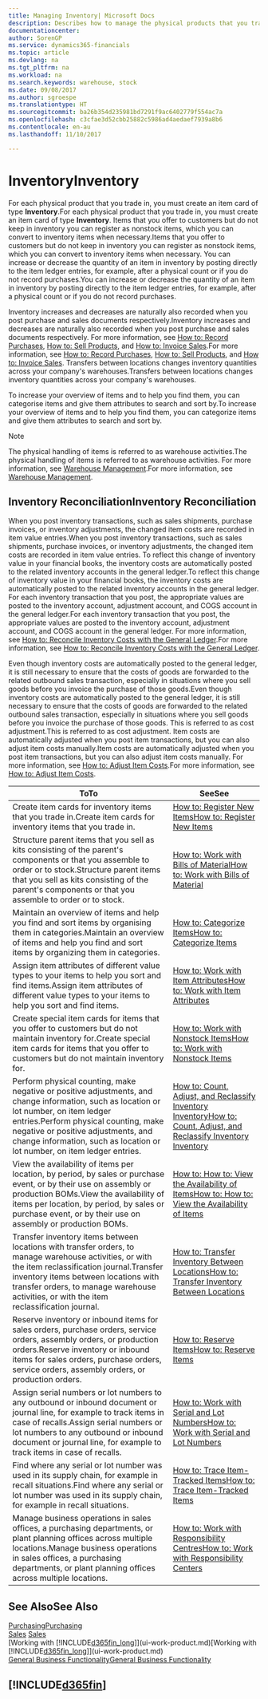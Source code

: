 ```yaml
---
title: Managing Inventory| Microsoft Docs
description: Describes how to manage the physical products that you trade in, for example, handling the stock in your warehouse.
documentationcenter: 
author: SorenGP
ms.service: dynamics365-financials
ms.topic: article
ms.devlang: na
ms.tgt_pltfrm: na
ms.workload: na
ms.search.keywords: warehouse, stock
ms.date: 09/08/2017
ms.author: sgroespe
ms.translationtype: HT
ms.sourcegitcommit: ba26b354d235981bd7291f9ac6402779f554ac7a
ms.openlocfilehash: c3cfae3d52cbb25882c5986ad4aedaef7939a8b6
ms.contentlocale: en-au
ms.lasthandoff: 11/10/2017

---
```


# <a name="inventory"></a><span data-ttu-id="3b8fe-103">Inventory</span><span class="sxs-lookup"><span data-stu-id="3b8fe-103">Inventory</span></span>
<span data-ttu-id="3b8fe-104">For each physical product that you trade in, you must create an item card of type **Inventory**.</span><span class="sxs-lookup"><span data-stu-id="3b8fe-104">For each physical product that you trade in, you must create an item card of type **Inventory**.</span></span> <span data-ttu-id="3b8fe-105">Items that you offer to customers but do not keep in inventory you can register as nonstock items, which you can convert to inventory items when necessary.</span><span class="sxs-lookup"><span data-stu-id="3b8fe-105">Items that you offer to customers but do not keep in inventory you can register as nonstock items, which you can convert to inventory items when necessary.</span></span> <span data-ttu-id="3b8fe-106">You can increase or decrease the quantity of an item in inventory by posting directly to the item ledger entries, for example, after a physical count or if you do not record purchases.</span><span class="sxs-lookup"><span data-stu-id="3b8fe-106">You can increase or decrease the quantity of an item in inventory by posting directly to the item ledger entries, for example, after a physical count or if you do not record purchases.</span></span>

<span data-ttu-id="3b8fe-107">Inventory increases and decreases are naturally also recorded when you post purchase and sales documents respectively.</span><span class="sxs-lookup"><span data-stu-id="3b8fe-107">Inventory increases and decreases are naturally also recorded when you post purchase and sales documents respectively.</span></span> <span data-ttu-id="3b8fe-108">For more information, see [How to: Record Purchases](purchasing-how-record-purchases.md), [How to: Sell Products](sales-how-sell-products.md), and [How to: Invoice Sales](sales-how-invoice-sales.md).</span><span class="sxs-lookup"><span data-stu-id="3b8fe-108">For more information, see [How to: Record Purchases](purchasing-how-record-purchases.md), [How to: Sell Products](sales-how-sell-products.md), and [How to: Invoice Sales](sales-how-invoice-sales.md).</span></span> <span data-ttu-id="3b8fe-109">Transfers between locations changes inventory quantities across your company's warehouses.</span><span class="sxs-lookup"><span data-stu-id="3b8fe-109">Transfers between locations changes inventory quantities across your company's warehouses.</span></span>   

<span data-ttu-id="3b8fe-110">To increase your overview of items and to help you find them, you can categorise items and give them attributes to search and sort by.</span><span class="sxs-lookup"><span data-stu-id="3b8fe-110">To increase your overview of items and to help you find them, you can categorize items and give them attributes to search and sort by.</span></span>

> [!NOTE]
> <span data-ttu-id="3b8fe-111">The physical handling of items is referred to as warehouse activities.</span><span class="sxs-lookup"><span data-stu-id="3b8fe-111">The physical handling of items is referred to as warehouse activities.</span></span> <span data-ttu-id="3b8fe-112">For more information, see [Warehouse Management](warehouse-manage-warehouse.md).</span><span class="sxs-lookup"><span data-stu-id="3b8fe-112">For more information, see [Warehouse Management](warehouse-manage-warehouse.md).</span></span>

## <a name="inventory-reconciliation"></a><span data-ttu-id="3b8fe-113">Inventory Reconciliation</span><span class="sxs-lookup"><span data-stu-id="3b8fe-113">Inventory Reconciliation</span></span>
<span data-ttu-id="3b8fe-114">When you post inventory transactions, such as sales shipments, purchase invoices, or inventory adjustments, the changed item costs are recorded in item value entries.</span><span class="sxs-lookup"><span data-stu-id="3b8fe-114">When you post inventory transactions, such as sales shipments, purchase invoices, or inventory adjustments, the changed item costs are recorded in item value entries.</span></span> <span data-ttu-id="3b8fe-115">To reflect this change of inventory value in your financial books, the inventory costs are automatically posted to the related inventory accounts in the general ledger.</span><span class="sxs-lookup"><span data-stu-id="3b8fe-115">To reflect this change of inventory value in your financial books, the inventory costs are automatically posted to the related inventory accounts in the general ledger.</span></span> <span data-ttu-id="3b8fe-116">For each inventory transaction that you post, the appropriate values are posted to the inventory account, adjustment account, and COGS account in the general ledger.</span><span class="sxs-lookup"><span data-stu-id="3b8fe-116">For each inventory transaction that you post, the appropriate values are posted to the inventory account, adjustment account, and COGS account in the general ledger.</span></span> <span data-ttu-id="3b8fe-117">For more information, see [How to: Reconcile Inventory Costs with the General Ledger](finance-how-to-post-inventory-costs-to-the-general-ledger.md).</span><span class="sxs-lookup"><span data-stu-id="3b8fe-117">For more information, see [How to: Reconcile Inventory Costs with the General Ledger](finance-how-to-post-inventory-costs-to-the-general-ledger.md).</span></span>

<span data-ttu-id="3b8fe-118">Even though inventory costs are automatically posted to the general ledger, it is still necessary to ensure that the costs of goods are forwarded to the related outbound sales transaction, especially in situations where you sell goods before you invoice the purchase of those goods.</span><span class="sxs-lookup"><span data-stu-id="3b8fe-118">Even though inventory costs are automatically posted to the general ledger, it is still necessary to ensure that the costs of goods are forwarded to the related outbound sales transaction, especially in situations where you sell goods before you invoice the purchase of those goods.</span></span> <span data-ttu-id="3b8fe-119">This is referred to as cost adjustment.</span><span class="sxs-lookup"><span data-stu-id="3b8fe-119">This is referred to as cost adjustment.</span></span> <span data-ttu-id="3b8fe-120">Item costs are automatically adjusted when you post item transactions, but you can also adjust item costs manually.</span><span class="sxs-lookup"><span data-stu-id="3b8fe-120">Item costs are automatically adjusted when you post item transactions, but you can also adjust item costs manually.</span></span> <span data-ttu-id="3b8fe-121">For more information, see [How to: Adjust Item Costs](inventory-how-adjust-item-costs.md).</span><span class="sxs-lookup"><span data-stu-id="3b8fe-121">For more information, see [How to: Adjust Item Costs](inventory-how-adjust-item-costs.md).</span></span>

|<span data-ttu-id="3b8fe-122">To</span><span class="sxs-lookup"><span data-stu-id="3b8fe-122">To</span></span> |<span data-ttu-id="3b8fe-123">See</span><span class="sxs-lookup"><span data-stu-id="3b8fe-123">See</span></span> |
|---|----|
|<span data-ttu-id="3b8fe-124">Create item cards for inventory items that you trade in.</span><span class="sxs-lookup"><span data-stu-id="3b8fe-124">Create item cards for inventory items that you trade in.</span></span>|[<span data-ttu-id="3b8fe-125">How to: Register New Items</span><span class="sxs-lookup"><span data-stu-id="3b8fe-125">How to: Register New Items</span></span>](inventory-how-register-new-items.md)|
|<span data-ttu-id="3b8fe-126">Structure parent items that you sell as kits consisting of the parent's components or that you assemble to order or to stock.</span><span class="sxs-lookup"><span data-stu-id="3b8fe-126">Structure parent items that you sell as kits consisting of the parent's components or that you assemble to order or to stock.</span></span>|[<span data-ttu-id="3b8fe-127">How to: Work with Bills of Material</span><span class="sxs-lookup"><span data-stu-id="3b8fe-127">How to: Work with Bills of Material</span></span>](inventory-how-work-BOMs.md)|
|<span data-ttu-id="3b8fe-128">Maintain an overview of items and help you find and sort items by organising them in categories.</span><span class="sxs-lookup"><span data-stu-id="3b8fe-128">Maintain an overview of items and help you find and sort items by organizing them in categories.</span></span>|[<span data-ttu-id="3b8fe-129">How to: Categorize Items</span><span class="sxs-lookup"><span data-stu-id="3b8fe-129">How to: Categorize Items</span></span>](inventory-how-categorize-items.md)|
|<span data-ttu-id="3b8fe-130">Assign item attributes of different value types to your items to help you sort and find items.</span><span class="sxs-lookup"><span data-stu-id="3b8fe-130">Assign item attributes of different value types to your items to help you sort and find items.</span></span>|[<span data-ttu-id="3b8fe-131">How to: Work with Item Attributes</span><span class="sxs-lookup"><span data-stu-id="3b8fe-131">How to: Work with Item Attributes</span></span>](inventory-how-work-item-attributes.md)|
|<span data-ttu-id="3b8fe-132">Create special item cards for items that you offer to customers but do not maintain inventory for.</span><span class="sxs-lookup"><span data-stu-id="3b8fe-132">Create special item cards for items that you offer to customers but do not maintain inventory for.</span></span>|[<span data-ttu-id="3b8fe-133">How to: Work with Nonstock Items</span><span class="sxs-lookup"><span data-stu-id="3b8fe-133">How to: Work with Nonstock Items</span></span>](inventory-how-work-nonstock-items.md)|
|<span data-ttu-id="3b8fe-134">Perform physical counting, make negative or positive adjustments, and change information, such as location or lot number, on item ledger entries.</span><span class="sxs-lookup"><span data-stu-id="3b8fe-134">Perform physical counting, make negative or positive adjustments, and change information, such as location or lot number, on item ledger entries.</span></span>|[<span data-ttu-id="3b8fe-135">How to: Count, Adjust, and Reclassify Inventory Inventory</span><span class="sxs-lookup"><span data-stu-id="3b8fe-135">How to: Count, Adjust, and Reclassify Inventory Inventory</span></span>](inventory-how-count-adjust-reclassify.md)|
|<span data-ttu-id="3b8fe-136">View the availability of items per location, by period, by sales or purchase event, or by their use on assembly or production BOMs.</span><span class="sxs-lookup"><span data-stu-id="3b8fe-136">View the availability of items per location, by period, by sales or purchase event, or by their use on assembly or production BOMs.</span></span>|[<span data-ttu-id="3b8fe-137">How to: How to: View the Availability of Items</span><span class="sxs-lookup"><span data-stu-id="3b8fe-137">How to: How to: View the Availability of Items</span></span>](inventory-how-availability-overview.md)|
|<span data-ttu-id="3b8fe-138">Transfer inventory items between locations with transfer orders, to manage warehouse activities, or with the item reclassification journal.</span><span class="sxs-lookup"><span data-stu-id="3b8fe-138">Transfer inventory items between locations with transfer orders, to manage warehouse activities, or with the item reclassification journal.</span></span>|[<span data-ttu-id="3b8fe-139">How to: Transfer Inventory Between Locations</span><span class="sxs-lookup"><span data-stu-id="3b8fe-139">How to: Transfer Inventory Between Locations</span></span>](inventory-how-transfer-between-locations.md)|
|<span data-ttu-id="3b8fe-140">Reserve inventory or inbound items for sales orders, purchase orders, service orders, assembly orders, or production orders.</span><span class="sxs-lookup"><span data-stu-id="3b8fe-140">Reserve inventory or inbound items for sales orders, purchase orders, service orders, assembly orders, or production orders.</span></span>|[<span data-ttu-id="3b8fe-141">How to: Reserve Items</span><span class="sxs-lookup"><span data-stu-id="3b8fe-141">How to: Reserve Items</span></span>](inventory-how-to-reserve-items.md)|
|<span data-ttu-id="3b8fe-142">Assign serial numbers or lot numbers to any outbound or inbound document or journal line, for example to track items in case of recalls.</span><span class="sxs-lookup"><span data-stu-id="3b8fe-142">Assign serial numbers or lot numbers to any outbound or inbound document or journal line, for example to track items in case of recalls.</span></span>|[<span data-ttu-id="3b8fe-143">How to: Work with Serial and Lot Numbers</span><span class="sxs-lookup"><span data-stu-id="3b8fe-143">How to: Work with Serial and Lot Numbers</span></span>](inventory-how-work-item-tracking.md)|
|<span data-ttu-id="3b8fe-144">Find where any serial or lot number was used in its supply chain, for example in recall situations.</span><span class="sxs-lookup"><span data-stu-id="3b8fe-144">Find where any serial or lot number was used in its supply chain, for example in recall situations.</span></span>|[<span data-ttu-id="3b8fe-145">How to: Trace Item-Tracked Items</span><span class="sxs-lookup"><span data-stu-id="3b8fe-145">How to: Trace Item-Tracked Items</span></span>](inventory-how-to-trace-item-tracked-items.md)|
|<span data-ttu-id="3b8fe-146">Manage business operations in sales offices, a purchasing departments, or plant planning offices across multiple locations.</span><span class="sxs-lookup"><span data-stu-id="3b8fe-146">Manage business operations in sales offices, a purchasing departments, or plant planning offices across multiple locations.</span></span>|[<span data-ttu-id="3b8fe-147">How to: Work with Responsibility Centres</span><span class="sxs-lookup"><span data-stu-id="3b8fe-147">How to: Work with Responsibility Centers</span></span>](inventory-responsibility-centers.md)|

## <a name="see-also"></a><span data-ttu-id="3b8fe-148">See Also</span><span class="sxs-lookup"><span data-stu-id="3b8fe-148">See Also</span></span>  
[<span data-ttu-id="3b8fe-149">Purchasing</span><span class="sxs-lookup"><span data-stu-id="3b8fe-149">Purchasing</span></span>](purchasing-manage-purchasing.md)  
<span data-ttu-id="3b8fe-150">[Sales](sales-manage-sales.md)  </span><span class="sxs-lookup"><span data-stu-id="3b8fe-150">[Sales](sales-manage-sales.md)  </span></span>  
<span data-ttu-id="3b8fe-151">[Working with [!INCLUDE[d365fin_long](includes/d365fin_long_md.md)]](ui-work-product.md)</span><span class="sxs-lookup"><span data-stu-id="3b8fe-151">[Working with [!INCLUDE[d365fin_long](includes/d365fin_long_md.md)]](ui-work-product.md)</span></span>  
[<span data-ttu-id="3b8fe-152">General Business Functionality</span><span class="sxs-lookup"><span data-stu-id="3b8fe-152">General Business Functionality</span></span>](ui-across-business-areas.md)

## [!INCLUDE[d365fin](includes/free_trial_md.md)]

